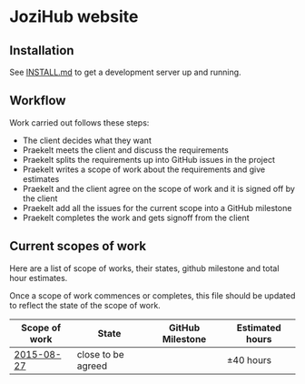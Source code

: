 # JoziHub website
## Installation
See [INSTALL.md](INSTALL.md) to get a development server up and running.

## Workflow
Work carried out follows these steps:
- The client decides what they want
- Praekelt meets the client and discuss the requirements
- Praekelt splits the requirements up into GitHub issues in the project
- Praekelt writes a scope of work about the requirements and give estimates
- Praekelt and the client agree on the scope of work and it is signed off by the client
- Praekelt add all the issues for the current scope into a GitHub milestone
- Praekelt completes the work and gets signoff from the client

## Current scopes of work
Here are a list of scope of works, their states, github milestone and total hour estimates.

Once a scope of work commences or completes, this file should be updated to reflect the state of the scope of work.

Scope of work                                    | State              | GitHub Milestone | Estimated hours
------------------------------------------------ | ------------------ | ---------------- | ---------------
[2015-08-27](docs/2015-08-27-jozihub-website.md) | close to be agreed |                  | ±40 hours       |
